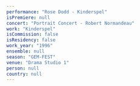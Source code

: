 ```yaml
---
performance: "Rose Dodd - Kinderspel"
isPremiere: null
concert: "Portrait Concert - Robert Normandeau"
work: "Kinderspel"
isCommission: false
isResidency: false
work_year: "1996"
ensemble: null
season: "GEM-FEST"
venue: "Drama Studio 1"
person: null
country: null
---
```


